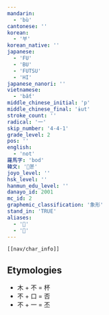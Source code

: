 ```yaml
---
mandarin:
  - 'bù'
cantonese: ''
korean:
  - '부'
korean_native: ''
japanese:
  - 'FU'
  - 'BU'
  - 'FUTSU'
  - 'HI'
japanese_nanori: ''
vietnamese:
  - 'bất'
middle_chinese_initial: 'p'
middle_chinese_final: 'ɨut'
stroke_count: ''
radical: '一'
skip_number: '4-4-1'
grade_level: 2
pos: ''
english:
  - 'not'
羅馬字: 'bod'
韓文: '볻'
joyo_level: ''
hsk_level: ''
hanmun_edu_level: ''
danayo_id: 2001
mc_id: 2
graphemic_classification: '象形'
stand_in: 'TRUE'
aliases:
  - '𠀚'
  - '𠙐'
---
```


```meta-bind-embed
[[nav/char_info]]
```

## Etymologies
- 木 + 不 = 杯 
- 不 + 口 = 否
- 不 + 一 = 丕